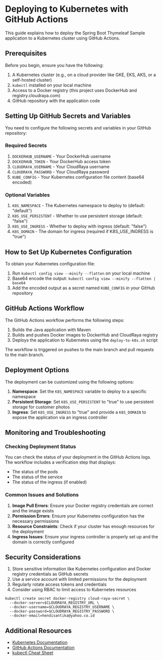 # Deploying to Kubernetes with GitHub Actions

This guide explains how to deploy the Spring Boot Thymeleaf Sample application to a Kubernetes cluster using GitHub
Actions.

## Prerequisites

Before you begin, ensure you have the following:

1. A Kubernetes cluster (e.g., on a cloud provider like GKE, EKS, AKS, or a self-hosted cluster)
2. `kubectl` installed on your local machine
3. Access to a Docker registry (this project uses DockerHub and registry.cloudraya.com)
4. GitHub repository with the application code

## Setting Up GitHub Secrets and Variables

You need to configure the following secrets and variables in your GitHub repository:

### Required Secrets

1. `DOCKERHUB_USERNAME` - Your DockerHub username
2. `DOCKERHUB_TOKEN` - Your DockerHub access token
3. `CLOUDRAYA_USERNAME` - Your CloudRaya username
4. `CLOUDRAYA_PASSWORD` - Your CloudRaya password
5. `KUBE_CONFIG` - Your Kubernetes configuration file content (base64 encoded)

### Optional Variables

1. `K8S_NAMESPACE` - The Kubernetes namespace to deploy to (default: "default")
2. `K8S_USE_PERSISTENT` - Whether to use persistent storage (default: "false")
3. `K8S_USE_INGRESS` - Whether to deploy with ingress (default: "false")
4. `K8S_DOMAIN` - The domain for ingress (required if K8S_USE_INGRESS is "true")

## How to Set Up Kubernetes Configuration

To obtain your Kubernetes configuration file:

1. Run `kubectl config view --minify --flatten` on your local machine
2. Base64 encode the output: `kubectl config view --minify --flatten | base64`
3. Add the encoded output as a secret named `KUBE_CONFIG` in your GitHub repository

## GitHub Actions Workflow

The GitHub Actions workflow performs the following steps:

1. Builds the Java application with Maven
2. Builds and pushes Docker images to DockerHub and CloudRaya registry
3. Deploys the application to Kubernetes using the `deploy-to-k8s.sh` script

The workflow is triggered on pushes to the main branch and pull requests to the main branch.

## Deployment Options

The deployment can be customized using the following options:

1. **Namespace**: Set the `K8S_NAMESPACE` variable to deploy to a specific namespace
2. **Persistent Storage**: Set `K8S_USE_PERSISTENT` to "true" to use persistent storage for customer photos
3. **Ingress**: Set `K8S_USE_INGRESS` to "true" and provide a `K8S_DOMAIN` to expose the application via an ingress
   controller

## Monitoring and Troubleshooting

### Checking Deployment Status

You can check the status of your deployment in the GitHub Actions logs. The workflow includes a verification step that
displays:

- The status of the pods
- The status of the service
- The status of the ingress (if enabled)

### Common Issues and Solutions

1. **Image Pull Errors**: Ensure your Docker registry credentials are correct and the image exists
2. **Permission Errors**: Ensure your Kubernetes configuration has the necessary permissions
3. **Resource Constraints**: Check if your cluster has enough resources for the deployment
4. **Ingress Issues**: Ensure your ingress controller is properly set up and the domain is correctly configured

## Security Considerations

1. Store sensitive information like Kubernetes configuration and Docker registry credentials as GitHub secrets
2. Use a service account with limited permissions for the deployment
3. Regularly rotate access tokens and credentials
4. Consider using RBAC to limit access to Kubernetes resources

```shell
kubectl create secret docker-registry cloud-raya-secret \
  --docker-server=$CLOUDRAYA_REGISTRY_URL \
  --docker-username=$CLOUDRAYA_REGISTRY_USERNAME \
  --docker-password=$CLOUDRAYA_REGISTRY_PASSWORD \
  --docker-email=hendisantika@yahoo.co.id
```

## Additional Resources

- [Kubernetes Documentation](https://kubernetes.io/docs/home/)
- [GitHub Actions Documentation](https://docs.github.com/en/actions)
- [kubectl Cheat Sheet](https://kubernetes.io/docs/reference/kubectl/cheatsheet/)